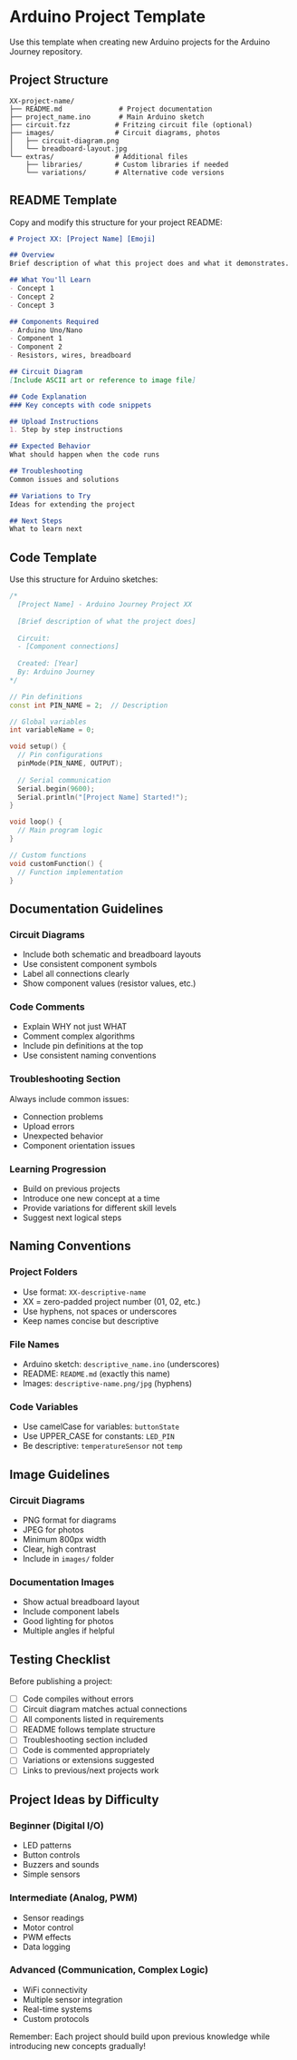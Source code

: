 # Arduino Project Template

Use this template when creating new Arduino projects for the Arduino Journey repository.

## Project Structure
```
XX-project-name/
├── README.md              # Project documentation
├── project_name.ino       # Main Arduino sketch
├── circuit.fzz           # Fritzing circuit file (optional)
├── images/               # Circuit diagrams, photos
│   ├── circuit-diagram.png
│   └── breadboard-layout.jpg
└── extras/               # Additional files
    ├── libraries/        # Custom libraries if needed
    └── variations/       # Alternative code versions
```

## README Template
Copy and modify this structure for your project README:

```markdown
# Project XX: [Project Name] [Emoji]

## Overview
Brief description of what this project does and what it demonstrates.

## What You'll Learn
- Concept 1
- Concept 2
- Concept 3

## Components Required
- Arduino Uno/Nano
- Component 1
- Component 2
- Resistors, wires, breadboard

## Circuit Diagram
[Include ASCII art or reference to image file]

## Code Explanation
### Key concepts with code snippets

## Upload Instructions
1. Step by step instructions

## Expected Behavior
What should happen when the code runs

## Troubleshooting
Common issues and solutions

## Variations to Try
Ideas for extending the project

## Next Steps
What to learn next
```

## Code Template
Use this structure for Arduino sketches:

```cpp
/*
  [Project Name] - Arduino Journey Project XX
  
  [Brief description of what the project does]
  
  Circuit:
  - [Component connections]
  
  Created: [Year]
  By: Arduino Journey
*/

// Pin definitions
const int PIN_NAME = 2;  // Description

// Global variables
int variableName = 0;

void setup() {
  // Pin configurations
  pinMode(PIN_NAME, OUTPUT);
  
  // Serial communication
  Serial.begin(9600);
  Serial.println("[Project Name] Started!");
}

void loop() {
  // Main program logic
}

// Custom functions
void customFunction() {
  // Function implementation
}
```

## Documentation Guidelines

### Circuit Diagrams
- Include both schematic and breadboard layouts
- Use consistent component symbols
- Label all connections clearly
- Show component values (resistor values, etc.)

### Code Comments
- Explain WHY not just WHAT
- Comment complex algorithms
- Include pin definitions at the top
- Use consistent naming conventions

### Troubleshooting Section
Always include common issues:
- Connection problems
- Upload errors
- Unexpected behavior
- Component orientation issues

### Learning Progression
- Build on previous projects
- Introduce one new concept at a time
- Provide variations for different skill levels
- Suggest next logical steps

## Naming Conventions

### Project Folders
- Use format: `XX-descriptive-name`
- XX = zero-padded project number (01, 02, etc.)
- Use hyphens, not spaces or underscores
- Keep names concise but descriptive

### File Names
- Arduino sketch: `descriptive_name.ino` (underscores)
- README: `README.md` (exactly this name)
- Images: `descriptive-name.png/jpg` (hyphens)

### Code Variables
- Use camelCase for variables: `buttonState`
- Use UPPER_CASE for constants: `LED_PIN`
- Be descriptive: `temperatureSensor` not `temp`

## Image Guidelines

### Circuit Diagrams
- PNG format for diagrams
- JPEG for photos
- Minimum 800px width
- Clear, high contrast
- Include in `images/` folder

### Documentation Images
- Show actual breadboard layout
- Include component labels
- Good lighting for photos
- Multiple angles if helpful

## Testing Checklist

Before publishing a project:
- [ ] Code compiles without errors
- [ ] Circuit diagram matches actual connections
- [ ] All components listed in requirements
- [ ] README follows template structure
- [ ] Troubleshooting section included
- [ ] Code is commented appropriately
- [ ] Variations or extensions suggested
- [ ] Links to previous/next projects work

## Project Ideas by Difficulty

### Beginner (Digital I/O)
- LED patterns
- Button controls
- Buzzers and sounds
- Simple sensors

### Intermediate (Analog, PWM)
- Sensor readings
- Motor control
- PWM effects
- Data logging

### Advanced (Communication, Complex Logic)
- WiFi connectivity
- Multiple sensor integration
- Real-time systems
- Custom protocols

Remember: Each project should build upon previous knowledge while introducing new concepts gradually!